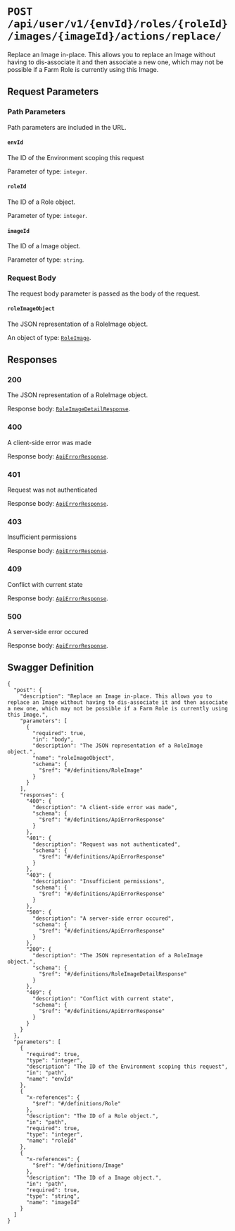 # `POST /api/user/v1/{envId}/roles/{roleId}/images/{imageId}/actions/replace/` #

Replace an Image in-place. This allows you to replace an Image without having to dis-associate it and then associate a new one, which may not be possible if a Farm Role is currently using this Image.

## Request Parameters #

### Path Parameters ###

Path parameters are included in the URL.

#### `envId` ####

The ID of the Environment scoping this request

Parameter of type: `integer`.


#### `roleId` ####

The ID of a Role object.

Parameter of type: `integer`.


#### `imageId` ####

The ID of a Image object.

Parameter of type: `string`.







### Request Body ###

The request body parameter is passed as the body of the request.

#### `roleImageObject` ####

The JSON representation of a RoleImage object.


An object of type: [`RoleImage`](./../../../../../../../../../../../definitions/RoleImage.mkd).





## Responses ##


### 200 ###

The JSON representation of a RoleImage object.

Response body: [`RoleImageDetailResponse`](./../../../../../../../../../../../definitions/RoleImageDetailResponse.mkd).


### 400 ###

A client-side error was made

Response body: [`ApiErrorResponse`](./../../../../../../../../../../../definitions/ApiErrorResponse.mkd).


### 401 ###

Request was not authenticated

Response body: [`ApiErrorResponse`](./../../../../../../../../../../../definitions/ApiErrorResponse.mkd).


### 403 ###

Insufficient permissions

Response body: [`ApiErrorResponse`](./../../../../../../../../../../../definitions/ApiErrorResponse.mkd).


### 409 ###

Conflict with current state

Response body: [`ApiErrorResponse`](./../../../../../../../../../../../definitions/ApiErrorResponse.mkd).


### 500 ###

A server-side error occured

Response body: [`ApiErrorResponse`](./../../../../../../../../../../../definitions/ApiErrorResponse.mkd).




## Swagger Definition ##

    {
      "post": {
        "description": "Replace an Image in-place. This allows you to replace an Image without having to dis-associate it and then associate a new one, which may not be possible if a Farm Role is currently using this Image.", 
        "parameters": [
          {
            "required": true, 
            "in": "body", 
            "description": "The JSON representation of a RoleImage object.", 
            "name": "roleImageObject", 
            "schema": {
              "$ref": "#/definitions/RoleImage"
            }
          }
        ], 
        "responses": {
          "400": {
            "description": "A client-side error was made", 
            "schema": {
              "$ref": "#/definitions/ApiErrorResponse"
            }
          }, 
          "401": {
            "description": "Request was not authenticated", 
            "schema": {
              "$ref": "#/definitions/ApiErrorResponse"
            }
          }, 
          "403": {
            "description": "Insufficient permissions", 
            "schema": {
              "$ref": "#/definitions/ApiErrorResponse"
            }
          }, 
          "500": {
            "description": "A server-side error occured", 
            "schema": {
              "$ref": "#/definitions/ApiErrorResponse"
            }
          }, 
          "200": {
            "description": "The JSON representation of a RoleImage object.", 
            "schema": {
              "$ref": "#/definitions/RoleImageDetailResponse"
            }
          }, 
          "409": {
            "description": "Conflict with current state", 
            "schema": {
              "$ref": "#/definitions/ApiErrorResponse"
            }
          }
        }
      }, 
      "parameters": [
        {
          "required": true, 
          "type": "integer", 
          "description": "The ID of the Environment scoping this request", 
          "in": "path", 
          "name": "envId"
        }, 
        {
          "x-references": {
            "$ref": "#/definitions/Role"
          }, 
          "description": "The ID of a Role object.", 
          "in": "path", 
          "required": true, 
          "type": "integer", 
          "name": "roleId"
        }, 
        {
          "x-references": {
            "$ref": "#/definitions/Image"
          }, 
          "description": "The ID of a Image object.", 
          "in": "path", 
          "required": true, 
          "type": "string", 
          "name": "imageId"
        }
      ]
    }